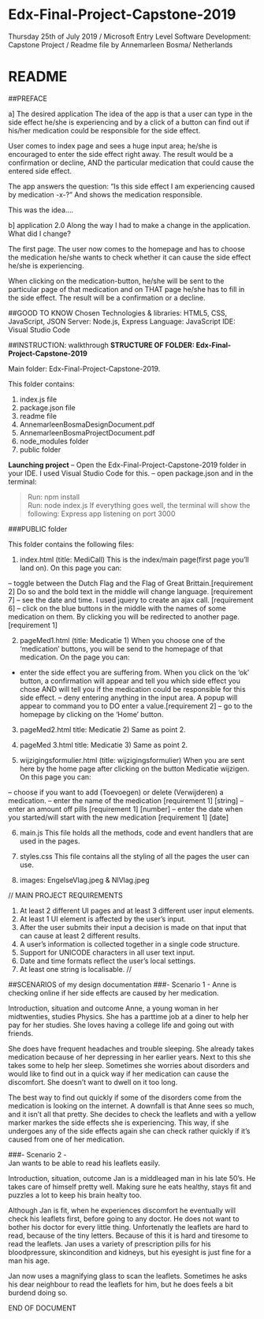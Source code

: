 # Edx-Final-Project-Capstone-2019

﻿Thursday 25th of July 2019 / Microsoft Entry Level Software Development: Capstone Project / Readme file by Annemarleen Bosma/ Netherlands

# README
 ##PREFACE

a] The desired application
The idea of the app is that a user can type in the side effect he/she is experiencing and by a click of a button can find out if his/her medication could be responsible for the side effect.

User comes to index page and sees a huge input area; he/she is encouraged to enter the side effect right away. The result would be a confirmation or decline, AND the particular medication that could cause the entered side effect.

The app answers the question: “Is this side effect I am experiencing caused by medication -x-?” And shows the medication responsible.

This was the idea….

b] application 2.0
Along the way I had to make a change in the application. What did I change?

The first page. The user now comes to the homepage and has to choose the medication he/she wants to check whether it can cause the side effect he/she is experiencing.

When clicking on the medication-button, he/she will be sent to the particular page of that medication and on THAT page he/she has to fill in the side effect. The result will be a confirmation or a decline.

##GOOD TO KNOW
Chosen Technologies & libraries: 	HTML5, CSS, JavaScript, JSON
Server: 							Node.js, Express
Language:							JavaScript
IDE:								Visual Studio Code


##INSTRUCTION: walkthrough
**STRUCTURE OF FOLDER:  Edx-Final-Project-Capstone-2019**

Main folder: Edx-Final-Project-Capstone-2019.  

This folder contains:

1. index.js file
2. package.json file
3. readme file
4. AnnemarleenBosmaDesignDocument.pdf
5. AnnemarleenBosmaProjectDocument.pdf
6. node_modules folder
7. public folder

**Launching project**
– Open the Edx-Final-Project-Capstone-2019 folder in your IDE. I used Visual Studio Code for this.
– open package.json and in the terminal:
> Run: npm install  
> Run: node index.js
If everything goes well, the terminal will show the following: 
Express app listening on port 3000

###PUBLIC folder

This folder contains the following files:

1. index.html (title: MediCall)
This is the index/main page(first page you’ll land on). On this page you can:

– toggle between the Dutch Flag and the Flag of Great Brittain.[requirement 2] Do so and the bold text in the middle will change language. [requirement 7] 
– see the date and time. I used jquery to create an ajax call. [requirement 6]
– click on the blue buttons in the middle with the names of some medication on them. By clicking you will be redirected to another page. [requirement 1]

2. pageMed1.html (title: Medicatie 1)
When you choose one of the ‘medication’ buttons, you will be send to the homepage of that medication.
On the page you can:

- enter the side effect you are suffering from. When you click on the ‘ok’ button, a confirmation will appear and tell you which side effect you chose AND will tell you if the medication could be responsible for this side effect.
– deny entering anything in the input area. A popup will appear to command you to DO enter a value.[requirement 2]
– go to the homepage by clicking on the ‘Home’ button.

3. pageMed2.html title: Medicatie 2)
Same as point 2.

4. pageMed 3.html title: Medicatie 3)
Same as point 2.

5. wijzigingsformulier.html (title: wijzigingsformulier)
When you are sent here by the home page after clicking on the button Medicatie wijzigen. On this page you can:

– choose if you want to add (Toevoegen) or delete (Verwijderen) a medication.
– enter the name of the medication [requirement 1] [string]
– enter an amount off pills [requirement 1] [number]
– enter the date when you started/will start with the new medication [requirement 1] [date]

6. main.js
This file holds all the methods, code and event handlers that are used in the pages.

7. styles.css
This file contains all the styling of all the pages the user can use.

8. images: EngelseVlag.jpeg & NlVlag.jpeg

//
MAIN PROJECT REQUIREMENTS

1. At least 2 different UI pages and at least 3 different user input elements. 
2. At least 1 UI element is affected by the user’s input. 
3. After the user submits their input a decision is made on that input that can cause at least 2 different results. 
4. A user’s information is collected together in a single code structure. 
5. Support for UNICODE characters in all user text input. 
6. Date and time formats reflect the user’s local settings. 
7. At least one string is localisable. 
//

##SCENARIOS of my design documentation
###- Scenario 1 - 
Anne is checking online if her side effects are caused by her medication.

Introduction, situation and outcome
Anne, a young woman in her midtwenties, studies Physics. She has a parttime job at a diner to help her pay for her studies. She loves having a college life and going out with friends. 

She does have frequent headaches and trouble sleeping. She already takes medication because of her depressing in her earlier years. Next to this she takes some to help her sleep. Sometimes she worries about disorders and would like to find out in a quick way if her medication can cause the discomfort. She doesn’t want to dwell on it too long.

<magic happens>

The best way to find out quickly if some of the disorders come from the medication is looking on the internet. A downfall is that Anne sees so much, and it isn’t all that pretty. She decides to check the leaflets and with a yellow marker markes the side effects she is experiencing. This way, if she undergoes any of the side effects again she can check rather quickly if it’s caused from one of her medication.

###- Scenario 2 -  
Jan wants to be able to read his leaflets easily.

Introduction, situation, outcome
Jan is a middleaged man in his late 50’s. He takes care of himself pretty well. Making sure he eats healthy, stays fit and puzzles a lot to keep his brain healty too.

Although Jan is fit, when he experiences discomfort he eventually will check his leaflets first, before going to any doctor. He does not want to bother his doctor for every little thing.
Unfortenatly the leaflets are hard to read, because of the tiny letters. Because of this it is hard and tiresome to read the leaflets. Jan uses a variety of prescription pills for his bloodpressure, skincondition and kidneys, but his eyesight is just fine for a man his age.

<magic happens>

Jan now uses a magnifying glass to scan the leaflets. Sometimes he asks his dear neighbour to read the leaflets for him, but he does feels a bit burdend doing so.


END OF DOCUMENT

